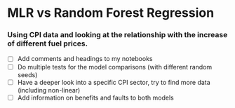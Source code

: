 # MLR vs Random Forest Regression

### Using CPI data and looking at the relationship with the increase of different fuel prices.

- [ ] Add comments and headings to my notebooks
- [ ] Do multiple tests for the model comparisons (with different random seeds)
- [ ] Have a deeper look into a specific CPI sector, try to find more data (including non-linear)
- [ ] Add information on benefits and faults to both models